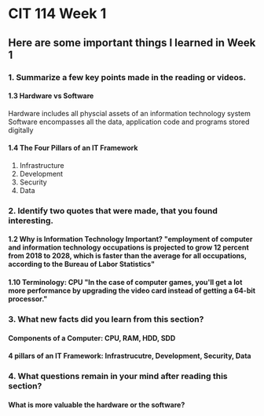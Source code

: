 # CIT 114 Week 1
## Here are some important things I learned in Week 1

### 1. Summarize a few key points made in the reading or videos.

#### 1.3 Hardware vs Software
Hardware includes all physcial assets of an information technology system
Software encompasses all the data, application code and programs stored digitally

#### 1.4 The Four Pillars of an IT Framework
1. Infrastructure
2. Development
3. Security
4. Data

### 2. Identify two quotes that were made, that you found interesting.
#### 1.2 Why is Information Technology Important? "employment of computer and information technology occupations is projected to grow 12 percent from 2018 to 2028, which is faster than the average for all occupations, according to the Bureau of Labor Statistics"
#### 1.10 Terminology: CPU "In the case of computer games, you'll get a lot more performance by upgrading the video card instead of getting a 64-bit processor."

### 3. What new facts did you learn from this section?
#### Components of a Computer: CPU, RAM, HDD, SDD
#### 4 pillars of an IT Framework: Infrastrucutre, Development, Security, Data 


### 4. What questions remain in your mind after reading this section?
#### What is more valuable the hardware or the software?
 
